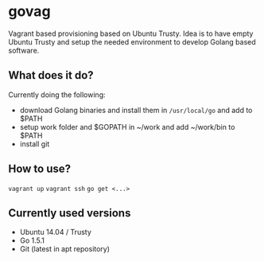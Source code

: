# govag

Vagrant based provisioning based on Ubuntu Trusty.
Idea is to have empty Ubuntu Trusty and setup the needed environment to develop Golang based software.

## What does it do?

Currently doing the following:

* download Golang binaries and install them in `/usr/local/go` and add to $PATH
* setup work folder and $GOPATH in ~/work and add ~/work/bin to $PATH
* install git

## How to use?

`vagrant up`
`vagrant ssh`
`go get <...>`

## Currently used versions

* Ubuntu 14.04 / Trusty
* Go 1.5.1
* Git (latest in apt repository)
